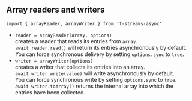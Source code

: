 ## Array readers and writers  
`import { arrayReader, arrayWriter } from 'f-streams-async'`  
* `reader = arrayReader(array, options)`  
  creates a reader that reads its entries from `array`.  
  `await reader.read()` will return its entries asynchronously by default.  
  You can force synchronous delivery by setting `options.sync` to `true`.  
* `writer = arrayWriter(options)`  
  creates a writer that collects its entries into an array.  
  `await writer.write(value)` will write asynchronously by default.  
  You can force synchronous write by setting `options.sync` to `true`.  
  `await writer.toArray()` returns the internal array into which the  
  entries have been collected.  
